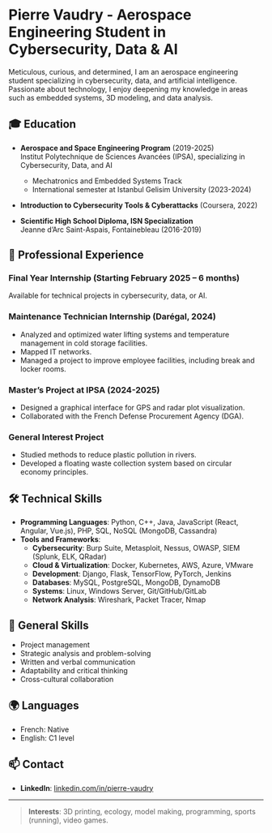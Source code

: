 # Pierre Vaudry - Aerospace Engineering Student in Cybersecurity, Data & AI

Meticulous, curious, and determined, I am an aerospace engineering student specializing in cybersecurity, data, and artificial intelligence. Passionate about technology, I enjoy deepening my knowledge in areas such as embedded systems, 3D modeling, and data analysis.

## 🎓 Education

- **Aerospace and Space Engineering Program** (2019-2025)  
  Institut Polytechnique de Sciences Avancées (IPSA), specializing in Cybersecurity, Data, and AI  
  - Mechatronics and Embedded Systems Track  
  - International semester at Istanbul Gelisim University (2023-2024)

- **Introduction to Cybersecurity Tools & Cyberattacks** (Coursera, 2022)

- **Scientific High School Diploma, ISN Specialization**  
  Jeanne d’Arc Saint-Aspais, Fontainebleau (2016-2019)

## 💼 Professional Experience

### Final Year Internship (Starting February 2025 – 6 months)
Available for technical projects in cybersecurity, data, or AI.

### Maintenance Technician Internship (Darégal, 2024)
- Analyzed and optimized water lifting systems and temperature management in cold storage facilities.
- Mapped IT networks.
- Managed a project to improve employee facilities, including break and locker rooms.

### Master’s Project at IPSA (2024-2025)
- Designed a graphical interface for GPS and radar plot visualization.  
- Collaborated with the French Defense Procurement Agency (DGA).

### General Interest Project
- Studied methods to reduce plastic pollution in rivers.  
- Developed a floating waste collection system based on circular economy principles.

## 🛠️ Technical Skills

- **Programming Languages**: Python, C++, Java, JavaScript (React, Angular, Vue.js), PHP, SQL, NoSQL (MongoDB, Cassandra)
- **Tools and Frameworks**:
  - **Cybersecurity**: Burp Suite, Metasploit, Nessus, OWASP, SIEM (Splunk, ELK, QRadar)
  - **Cloud & Virtualization**: Docker, Kubernetes, AWS, Azure, VMware
  - **Development**: Django, Flask, TensorFlow, PyTorch, Jenkins
  - **Databases**: MySQL, PostgreSQL, MongoDB, DynamoDB
  - **Systems**: Linux, Windows Server, Git/GitHub/GitLab
  - **Network Analysis**: Wireshark, Packet Tracer, Nmap

## 🌟 General Skills

- Project management  
- Strategic analysis and problem-solving  
- Written and verbal communication  
- Adaptability and critical thinking  
- Cross-cultural collaboration  

## 🌍 Languages

- French: Native  
- English: C1 level  

## 📫 Contact

- **LinkedIn**: [linkedin.com/in/pierre-vaudry](https://www.linkedin.com/in/pierre-vaudry)  

---

> **Interests**: 3D printing, ecology, model making, programming, sports (running), video games.
